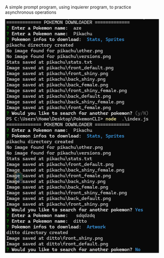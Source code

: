 A simple prompt program, using inquierer program, to practice asynchronous operations


![Preview](Preview.png)
